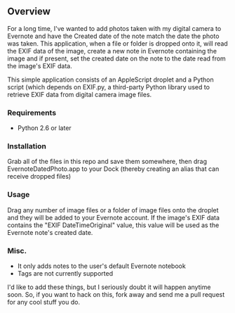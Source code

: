 ## Overview

For a long time, I've wanted to add photos taken with my digital camera to Evernote and have the Created date of the note match the date the photo was taken. This application, when a file or folder is dropped onto it, will read the EXIF data of the image, create a new note in Evernote containing the image and if present, set the created date on the note to the date read from the image's EXIF data.

This simple application consists of an AppleScript droplet and a Python script (which depends on EXIF.py, a third-party Python library used to retrieve EXIF data from digital camera image files.

### Requirements

* Python 2.6 or later

### Installation

Grab all of the files in this repo and save them somewhere, then drag EvernoteDatedPhoto.app to your Dock (thereby creating an alias that can receive dropped files)

### Usage

Drag any number of image files or a folder of image files onto the droplet and they will be added to your Evernote account. If the image's EXIF data contains the "EXIF DateTimeOriginal" value, this value will be used as the Evernote note's created date.

### Misc.

* It only adds notes to the user's default Evernote notebook
* Tags are not currently supported

I'd like to add these things, but I seriously doubt it will happen anytime soon. So, if you want to hack on this, fork away and send me a pull request for any cool stuff you do.
